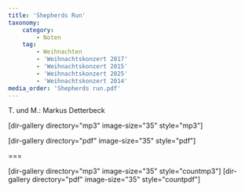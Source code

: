 ```yaml
---
title: 'Shepherds Run'
taxonomy:
    category:
        - Noten
    tag:
        - Weihnachten
        - 'Weihnachtskonzert 2017'
        - 'Weihnachtskonzert 2015'
        - 'Weihnachtskonzert 2025'
        - 'Weihnachtskonzert 2014'
media_order: 'Shepherds run.pdf'
---
```


T. und M.: Markus Detterbeck

[dir-gallery directory="mp3" image-size="35" style="mp3"]

[dir-gallery directory="pdf" image-size="35" style="pdf"]

===

[dir-gallery directory="mp3" image-size="35" style="countmp3"]
[dir-gallery directory="pdf" image-size="35" style="countpdf"]